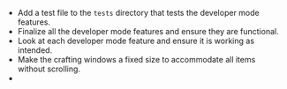 - Add a test file to the `tests` directory that tests the developer mode features.
- Finalize all the developer mode features and ensure they are functional.
- Look at each developer mode feature and ensure it is working as intended.
- Make the crafting windows a fixed size to accommodate all items without scrolling.
- 
